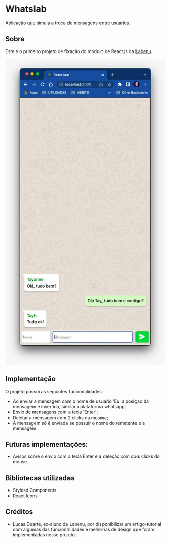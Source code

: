 # Whatslab

Aplicação que simula a troca de mensagens entre usuários.

## Sobre

Este é o primeiro projeto de fixação do módulo de React.js da [Labenu](https://www.labenu.com.br/).

![Layout da Aplicação](./src/Components/images/image.jpeg)

## Implementação

O projeto possui as seguintes funcionalidades:

-  Ao enviar a mensagem com o nome de usuário 'Eu' a posiçao da mensagem é invertida, similar a plataforma whatsapp;
-  Envio de mensagens com a tecla 'Enter';
-  Deletar a mensagem com 2 clicks na mesma;
-  A mensagem só é enviada se possuir o nome do remetente e a mensagem.

## Futuras implementações:

-  Avisos sobre o envio com a tecla Enter e a deleção com dois clicks do mouse.

## Bibliotecas utilizadas

-  Stylesd Components
-  React Icons

## Créditos

-  Lucas Duarte, ex-aluno da Labenu, por disponibilizar um artigo-tutorial com algumas das funcionalidades e melhorias de design que foram implementadas nesse projeto.
